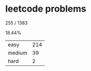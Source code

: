 # leetcode problems

255 / 1383

18.44%

|        |     |
| ------ | --- |
| easy   | 214  |
| medium | 39   |
| hard   | 2   |

